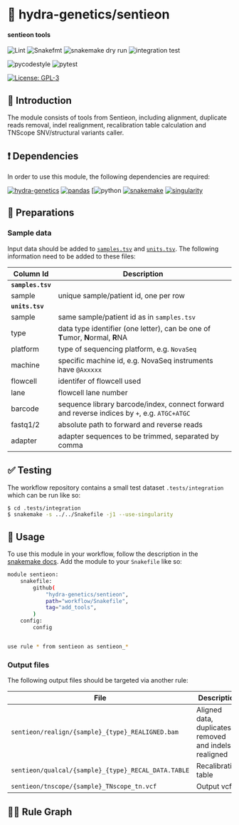 # :snake: hydra-genetics/sentieon

#### sentieon tools

![Lint](https://github.com/hydra-genetics/sentieon/actions/workflows/lint.yaml/badge.svg?branch=develop)
![Snakefmt](https://github.com/hydra-genetics/sentieon/actions/workflows/snakefmt.yaml/badge.svg?branch=develop)
![snakemake dry run](https://github.com/hydra-genetics/sentieon/actions/workflows/snakemake-dry-run.yaml/badge.svg?branch=develop)
![integration test](https://github.com/hydra-genetics/sentieon/actions/workflows/integration1.yaml/badge.svg?branch=develop)

![pycodestyle](https://github.com/hydra-genetics/sentieon/actions/workflows/pycodestyl.yaml/badge.svg?branch=develop)
![pytest](https://github.com/hydra-genetics/sentieon/actions/workflows/pytest.yaml/badge.svg?branch=develop)

[![License: GPL-3](https://img.shields.io/badge/License-GPL3-yellow.svg)](https://opensource.org/licenses/gpl-3.0.html)

## :speech_balloon: Introduction

The module consists of tools from Sentieon, including alignment, duplicate reads removal, indel realignment, recalibration table calculation and TNScope SNV/structural variants caller.

## :heavy_exclamation_mark: Dependencies

In order to use this module, the following dependencies are required:

[![hydra-genetics](https://img.shields.io/badge/hydragenetics-v0.9.1-blue)](https://github.com/hydra-genetics/)
[![pandas](https://img.shields.io/badge/pandas-1.3.1-blue)](https://pandas.pydata.org/)
[![python](https://img.shields.io/badge/python-3.8-blue)
[![snakemake](https://img.shields.io/badge/snakemake-6.8.0-blue)](https://snakemake.readthedocs.io/en/stable/)
[![singularity](https://img.shields.io/badge/singularity-3.0.0-blue)](https://sylabs.io/docs/)

## :school_satchel: Preparations

### Sample data

Input data should be added to [`samples.tsv`](https://github.com/hydra-genetics/sentieon/blob/develop/config/samples.tsv)
and [`units.tsv`](https://github.com/hydra-genetics/sentieon/blob/develop/config/units.tsv).
The following information need to be added to these files:

| Column Id | Description |
| --- | --- |
| **`samples.tsv`** |
| sample | unique sample/patient id, one per row |
| **`units.tsv`** |
| sample | same sample/patient id as in `samples.tsv` |
| type | data type identifier (one letter), can be one of **T**umor, **N**ormal, **R**NA |
| platform | type of sequencing platform, e.g. `NovaSeq` |
| machine | specific machine id, e.g. NovaSeq instruments have `@Axxxxx` |
| flowcell | identifer of flowcell used |
| lane | flowcell lane number |
| barcode | sequence library barcode/index, connect forward and reverse indices by `+`, e.g. `ATGC+ATGC` |
| fastq1/2 | absolute path to forward and reverse reads |
| adapter | adapter sequences to be trimmed, separated by comma |

## :white_check_mark: Testing

The workflow repository contains a small test dataset `.tests/integration` which can be run like so:

```bash
$ cd .tests/integration
$ snakemake -s ../../Snakefile -j1 --use-singularity
```

## :rocket: Usage

To use this module in your workflow, follow the description in the
[snakemake docs](https://snakemake.readthedocs.io/en/stable/snakefiles/modularization.html#modules).
Add the module to your `Snakefile` like so:

```bash
module sentieon:
    snakefile:
        github(
            "hydra-genetics/sentieon",
            path="workflow/Snakefile",
            tag="add_tools",
        )
    config:
        config


use rule * from sentieon as sentieon_*
```

### Output files

The following output files should be targeted via another rule:

| File | Description |
|---|---|
| `sentieon/realign/{sample}_{type}_REALIGNED.bam` | Aligned data, duplicates removed and indels realigned |
| `sentieon/qualcal/{sample}_{type}_RECAL_DATA.TABLE` | Recalibration table |
| `sentieon/tnscope/{sample}_TNscope_tn.vcf` | Output vcf |


## :judge: Rule Graph
